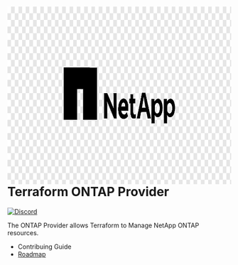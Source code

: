 <!-- markdownlint-disable first-line-h1 no-inline-html -->
<a href="https://netapp.com">
  <picture>
    <source media="(prefers-color-scheme: dark)" srcset=".github/netapp-dark.png">
    <source media="(prefers-color-scheme: light)" srcset=".github/netapp-light.png">
    <img src=".github/netapp-light.png" alt="NetApp logo" title="NetApp" align="right" height="400">
  </picture>
</a>

# Terraform ONTAP Provider

[![Discord](https://img.shields.io/discord/855068651522490400)](https://discord.gg/NetApp)

The ONTAP Provider allows Terraform to Manage NetApp ONTAP resources.

- Contribuing Guide
- [Roadmap](https://github.com/orgs/NetApp/projects/7)